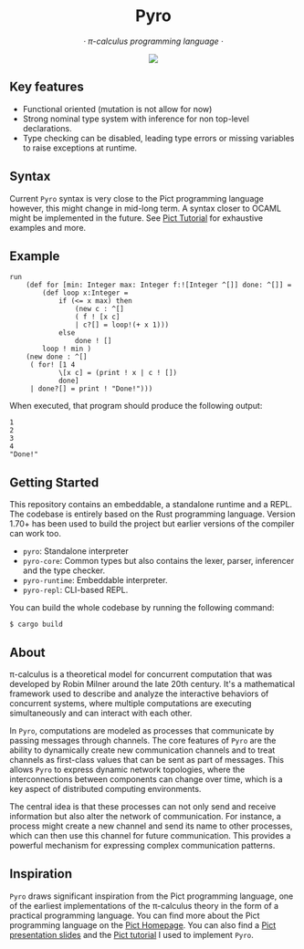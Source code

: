 <h1 align="center">Pyro</h1>
<p align="center">
  <i>· π-calculus programming language ·</i>  
</p>

<p align="center">
    <img src="https://github.com/YoEight/pyro/assets/144545/7cebd746-09de-495c-a381-6d20e1b5c4ae" />      
</p>

## Key features

* Functional oriented (mutation is not allow for now)
* Strong nominal type system with inference for non top-level declarations.
* Type checking can be disabled, leading type errors or missing variables to raise exceptions at runtime.

## Syntax

Current `Pyro` syntax is very close to the Pict programming language however, this might change in mid-long term. A syntax closer to OCAML might be implemented in the future. See [Pict Tutorial] for exhaustive examples and more.

## Example

```
run
    (def for [min: Integer max: Integer f:![Integer ^[]] done: ^[]] =
        (def loop x:Integer =
            if (<= x max) then
                (new c : ^[]
                ( f ! [x c]
                | c?[] = loop!(+ x 1)))
            else
                done ! []
        loop ! min )
    (new done : ^[]
     ( for! [1 4
            \[x c] = (print ! x | c ! [])
            done]
     | done?[] = print ! "Done!")))
```

When executed, that program should produce the following output:

```
1
2
3
4
"Done!"
```

## Getting Started

This repository contains an embeddable, a standalone runtime and a REPL. The codebase is entirely based on the Rust programming language. Version 1.70+ has been used to build the project but earlier versions of the compiler can work too.

* `pyro`: Standalone interpreter
* `pyro-core`: Common types but also contains the lexer, parser, inferencer and the type checker.
* `pyro-runtime`: Embeddable interpreter.
* `pyro-repl`: CLI-based REPL.

You can build the whole codebase by running the following command:
```
$ cargo build
```

## About

π-calculus is a theoretical model for concurrent computation that was developed by Robin Milner around the late 20th century.
It's a mathematical framework used to describe and analyze the interactive behaviors of concurrent systems, where multiple computations are executing simultaneously and can interact with each other.

In `Pyro`, computations are modeled as processes that communicate by passing messages through channels. The core features of `Pyro` are the ability to dynamically create new communication channels and to treat channels as first-class values that can be sent as part of messages. This allows `Pyro` to express dynamic network topologies, where the interconnections between components can change over time, which is a key aspect of distributed computing environments.

The central idea is that these processes can not only send and receive information but also alter the network of communication. For instance, a process might create a new channel and send its name to other processes, which can then use this channel for future communication. This provides a powerful mechanism for expressing complex communication patterns.

## Inspiration

`Pyro` draws significant inspiration from the Pict programming language, one of the earliest implementations of the π-calculus theory in the form of a practical programming language. You can find more about the Pict programming language on the [Pict Homepage]. You can also find a [Pict presentation slides] and the [Pict tutorial] I used to implement `Pyro`.

[Pict Homepage]: https://www.cis.upenn.edu/~bcpierce/papers/pict/Html/Pict.html
[Pict presentation slides]: https://www-sop.inria.fr/mimosa/Pascal.Zimmer/mobility/pict.pdf
[Pict tutorial]: https://www.cs.rpi.edu/academics/courses/spring04/dci/picttutorial.pdf
